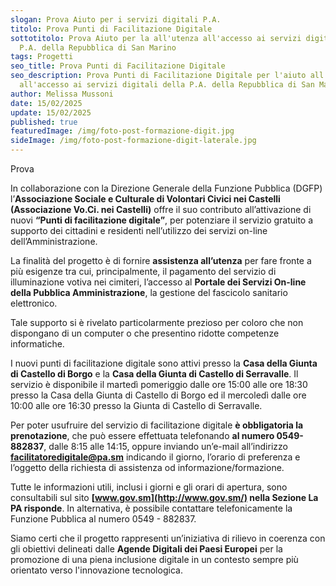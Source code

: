 ```yaml
---
slogan: Prova Aiuto per i servizi digitali P.A.
titolo: Prova Punti di Facilitazione Digitale
sottotitolo: Prova Aiuto per la all'utenza all'accesso ai servizi digitali della
  P.A. della Repubblica di San Marino
tags: Progetti
seo_title: Prova Punti di Facilitazione Digitale
seo_description: Prova Punti di Facilitazione Digitale per l'aiuto all'utenza
  all'accesso ai servizi digitali della P.A. della Repubblica di San Marino.
author: Melissa Mussoni
date: 15/02/2025
update: 15/02/2025
published: true
featuredImage: /img/foto-post-formazione-digit.jpg
sideImage: /img/foto-post-formazione-digit-laterale.jpg
---
```

Prova

In collaborazione con la Direzione Generale della Funzione Pubblica (DGFP) l’**Associazione Sociale e Culturale di Volontari Civici nei Castelli (Associazione Vo.Ci. nei Castelli)** offre il suo contributo all’attivazione di nuovi **“Punti di facilitazione digitale”**, per potenziare il servizio gratuito a supporto dei cittadini e residenti nell’utilizzo dei servizi on-line dell’Amministrazione.

La finalità del progetto è di fornire **assistenza all’utenza** per fare fronte a più esigenze tra cui, principalmente, il pagamento del servizio di illuminazione votiva nei cimiteri, l’accesso al **Portale dei Servizi On-line della Pubblica Amministrazione**, la gestione del fascicolo sanitario elettronico.

Tale supporto si è rivelato particolarmente prezioso per coloro che non dispongano di un computer o che presentino ridotte competenze informatiche.

I nuovi punti di facilitazione digitale sono attivi presso la **Casa della Giunta di Castello di Borgo** e la **Casa della Giunta di Castello di Serravalle**. Il servizio è disponibile il martedì pomeriggio dalle ore 15:00 alle ore 18:30 presso la Casa della Giunta di Castello di Borgo ed il mercoledì dalle ore 10:00 alle ore 16:30 presso la Giunta di Castello di Serravalle.

Per poter usufruire del servizio di facilitazione digitale **è obbligatoria la prenotazione**, che può essere effettuata telefonando **al numero 0549-882837**, dalle 8:15 alle 14:15, oppure inviando un’e-mail all’indirizzo **[facilitatoredigitale@pa.sm](mailto:facilitatoredigitale@pa.sm)** indicando il giorno, l’orario di preferenza e l’oggetto della richiesta di assistenza od informazione/formazione.

Tutte le informazioni utili, inclusi i giorni e gli orari di apertura, sono consultabili sul sito **[www.gov.sm](http://www.gov.sm/) nella Sezione La PA risponde**. In alternativa, è possibile contattare telefonicamente la Funzione Pubblica al numero 0549 - 882837.

Siamo certi che il progetto rappresenti un’iniziativa di rilievo in coerenza con gli obiettivi delineati dalle **Agende Digitali dei Paesi Europei** per la promozione di una piena inclusione digitale in un contesto sempre più orientato verso l'innovazione tecnologica.

